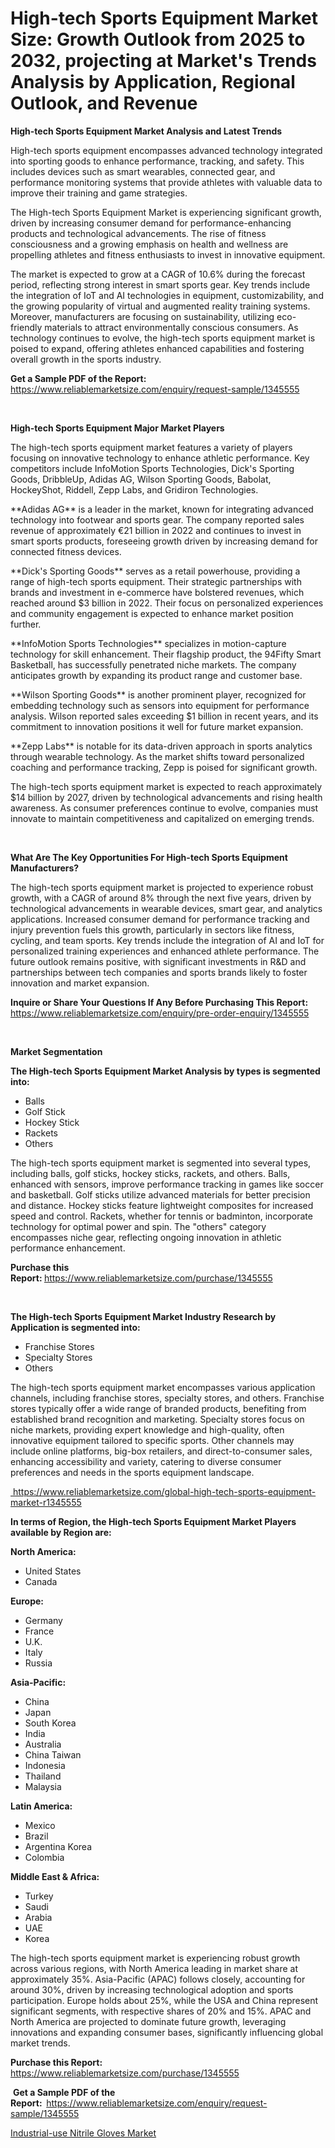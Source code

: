 <p><h1>High-tech Sports Equipment Market Size: Growth Outlook from 2025 to 2032, projecting at Market's Trends Analysis by Application, Regional Outlook, and Revenue</h1></p><p><strong>High-tech Sports Equipment Market Analysis and Latest Trends</strong></p>
<p><p>High-tech sports equipment encompasses advanced technology integrated into sporting goods to enhance performance, tracking, and safety. This includes devices such as smart wearables, connected gear, and performance monitoring systems that provide athletes with valuable data to improve their training and game strategies. </p><p>The High-tech Sports Equipment Market is experiencing significant growth, driven by increasing consumer demand for performance-enhancing products and technological advancements. The rise of fitness consciousness and a growing emphasis on health and wellness are propelling athletes and fitness enthusiasts to invest in innovative equipment. </p><p>The market is expected to grow at a CAGR of 10.6% during the forecast period, reflecting strong interest in smart sports gear. Key trends include the integration of IoT and AI technologies in equipment, customizability, and the growing popularity of virtual and augmented reality training systems. Moreover, manufacturers are focusing on sustainability, utilizing eco-friendly materials to attract environmentally conscious consumers. As technology continues to evolve, the high-tech sports equipment market is poised to expand, offering athletes enhanced capabilities and fostering overall growth in the sports industry.</p></p>
<p><strong>Get a Sample PDF of the Report:&nbsp;</strong> <a href="https://www.reliablemarketsize.com/enquiry/request-sample/1345555?utm_campaign=3101&utm_medium=2&utm_source=Github&utm_content=ia&utm_term=05042025&utm_id=high-tech-sports-equipment">https://www.reliablemarketsize.com/enquiry/request-sample/1345555</a></p>
<p>&nbsp;</p>
<p><strong>High-tech Sports Equipment Major Market Players</strong></p>
<p><p>The high-tech sports equipment market features a variety of players focusing on innovative technology to enhance athletic performance. Key competitors include InfoMotion Sports Technologies, Dick's Sporting Goods, DribbleUp, Adidas AG, Wilson Sporting Goods, Babolat, HockeyShot, Riddell, Zepp Labs, and Gridiron Technologies.</p><p>**Adidas AG** is a leader in the market, known for integrating advanced technology into footwear and sports gear. The company reported sales revenue of approximately €21 billion in 2022 and continues to invest in smart sports products, foreseeing growth driven by increasing demand for connected fitness devices.</p><p>**Dick's Sporting Goods** serves as a retail powerhouse, providing a range of high-tech sports equipment. Their strategic partnerships with brands and investment in e-commerce have bolstered revenues, which reached around $3 billion in 2022. Their focus on personalized experiences and community engagement is expected to enhance market position further.</p><p>**InfoMotion Sports Technologies** specializes in motion-capture technology for skill enhancement. Their flagship product, the 94Fifty Smart Basketball, has successfully penetrated niche markets. The company anticipates growth by expanding its product range and customer base.</p><p>**Wilson Sporting Goods** is another prominent player, recognized for embedding technology such as sensors into equipment for performance analysis. Wilson reported sales exceeding $1 billion in recent years, and its commitment to innovation positions it well for future market expansion.</p><p>**Zepp Labs** is notable for its data-driven approach in sports analytics through wearable technology. As the market shifts toward personalized coaching and performance tracking, Zepp is poised for significant growth.</p><p>The high-tech sports equipment market is expected to reach approximately $14 billion by 2027, driven by technological advancements and rising health awareness. As consumer preferences continue to evolve, companies must innovate to maintain competitiveness and capitalized on emerging trends.</p></p>
<p>&nbsp;</p>
<p><strong>What Are The Key Opportunities For High-tech Sports Equipment Manufacturers?</strong></p>
<p><p>The high-tech sports equipment market is projected to experience robust growth, with a CAGR of around 8% through the next five years, driven by technological advancements in wearable devices, smart gear, and analytics applications. Increased consumer demand for performance tracking and injury prevention fuels this growth, particularly in sectors like fitness, cycling, and team sports. Key trends include the integration of AI and IoT for personalized training experiences and enhanced athlete performance. The future outlook remains positive, with significant investments in R&D and partnerships between tech companies and sports brands likely to foster innovation and market expansion.</p></p>
<p><strong>Inquire or Share Your Questions If Any Before Purchasing This Report:</strong> <a href="https://www.reliablemarketsize.com/enquiry/pre-order-enquiry/1345555?utm_campaign=3101&utm_medium=2&utm_source=Github&utm_content=ia&utm_term=05042025&utm_id=high-tech-sports-equipment">https://www.reliablemarketsize.com/enquiry/pre-order-enquiry/1345555</a></p>
<p>&nbsp;</p>
<p><strong>Market Segmentation</strong></p>
<p><strong>The High-tech Sports Equipment Market Analysis by types is segmented into:</strong></p>
<p><ul><li>Balls</li><li>Golf Stick</li><li>Hockey Stick</li><li>Rackets</li><li>Others</li></ul></p>
<p><p>The high-tech sports equipment market is segmented into several types, including balls, golf sticks, hockey sticks, rackets, and others. Balls, enhanced with sensors, improve performance tracking in games like soccer and basketball. Golf sticks utilize advanced materials for better precision and distance. Hockey sticks feature lightweight composites for increased speed and control. Rackets, whether for tennis or badminton, incorporate technology for optimal power and spin. The "others" category encompasses niche gear, reflecting ongoing innovation in athletic performance enhancement.</p></p>
<p><strong>Purchase this Report:&nbsp;</strong><a href="https://www.reliablemarketsize.com/purchase/1345555?utm_campaign=3101&utm_medium=2&utm_source=Github&utm_content=ia&utm_term=05042025&utm_id=high-tech-sports-equipment">https://www.reliablemarketsize.com/purchase/1345555</a></p>
<p>&nbsp;</p>
<p><strong>The High-tech Sports Equipment Market Industry Research by Application is segmented into:</strong></p>
<p><ul><li>Franchise Stores</li><li>Specialty Stores</li><li>Others</li></ul></p>
<p><p>The high-tech sports equipment market encompasses various application channels, including franchise stores, specialty stores, and others. Franchise stores typically offer a wide range of branded products, benefiting from established brand recognition and marketing. Specialty stores focus on niche markets, providing expert knowledge and high-quality, often innovative equipment tailored to specific sports. Other channels may include online platforms, big-box retailers, and direct-to-consumer sales, enhancing accessibility and variety, catering to diverse consumer preferences and needs in the sports equipment landscape.</p></p>
<p><a href="https://www.reliablemarketsize.com/global-high-tech-sports-equipment-market-r1345555?utm_campaign=3101&utm_medium=2&utm_source=Github&utm_content=ia&utm_term=05042025&utm_id=high-tech-sports-equipment">&nbsp;https://www.reliablemarketsize.com/global-high-tech-sports-equipment-market-r1345555</a></p>
<p><strong>In terms of Region, the High-tech Sports Equipment Market Players available by Region are:</strong></p>
<p>
    <p> <strong> North America: </strong>
        <ul>
            <li>United States</li>
            <li>Canada</li>
        </ul>
        </p> 
    <p> <strong> Europe: </strong>
        <ul>
            <li>Germany</li>
            <li>France</li>
            <li>U.K.</li>
            <li>Italy</li>
            <li>Russia</li>
        </ul>
        </p> 
    <p> <strong> Asia-Pacific: </strong>
        <ul>
            <li>China</li>
            <li>Japan</li>
            <li>South Korea</li>
            <li>India</li>
            <li>Australia</li>
            <li>China Taiwan</li>
            <li>Indonesia</li>
            <li>Thailand</li>
            <li>Malaysia</li>
        </ul>
        </p> 
    <p> <strong> Latin America: </strong>
        <ul>
            <li>Mexico</li>
            <li>Brazil</li>
            <li>Argentina Korea</li>
            <li>Colombia</li>
        </ul>
        </p> 
    <p> <strong> Middle East & Africa: </strong>
        <ul>
            <li>Turkey</li>
            <li>Saudi</li>
            <li>Arabia</li>
            <li>UAE</li>
            <li>Korea</li>
        </ul>
    </p>
    </p>
<p><p>The high-tech sports equipment market is experiencing robust growth across various regions, with North America leading in market share at approximately 35%. Asia-Pacific (APAC) follows closely, accounting for around 30%, driven by increasing technological adoption and sports participation. Europe holds about 25%, while the USA and China represent significant segments, with respective shares of 20% and 15%. APAC and North America are projected to dominate future growth, leveraging innovations and expanding consumer bases, significantly influencing global market trends.</p></p>
<p><strong>Purchase this Report: </strong><a href="https://www.reliablemarketsize.com/purchase/1345555?utm_campaign=3101&utm_medium=2&utm_source=Github&utm_content=ia&utm_term=05042025&utm_id=high-tech-sports-equipment">https://www.reliablemarketsize.com/purchase/1345555</a></p>
<p>&nbsp;<strong>Get a Sample PDF of the Report:&nbsp;&nbsp;</strong><a href="https://www.reliablemarketsize.com/enquiry/request-sample/1345555?utm_campaign=3101&utm_medium=2&utm_source=Github&utm_content=ia&utm_term=05042025&utm_id=high-tech-sports-equipment">https://www.reliablemarketsize.com/enquiry/request-sample/1345555</a></p>
<p><strong></strong></p>
<p><p><a href="https://github.com/lateshab69/Market-Research-Report-List-1/blob/main/industrial-use-nitrile-gloves-market.md?utm_campaign=3101&utm_medium=2&utm_source=Github&utm_content=ia&utm_term=05042025&utm_id=high-tech-sports-equipment">Industrial-use Nitrile Gloves Market</a></p></p>